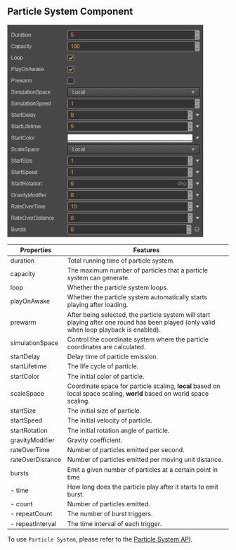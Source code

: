 ## Particle System Component
![](particle-system/main.png)

Properties | Features
--               | --
duration         | Total running time of particle system.
capacity         | The maximum number of particles that a particle system can generate.
loop             | Whether the particle system loops.
playOnAwake      | Whether the particle system automatically starts playing after loading.
prewarm          | After being selected, the particle system will start playing after one round has been played (only valid when loop playback is enabled).
simulationSpace  | Control the coordinate system where the particle coordinates are calculated.
startDelay       | Delay time of particle emission.
startLifetime    | The life cycle of particle.
startColor       | The initial color of particle.
scaleSpace       | Coordinate space for particle scaling, **local** based on local space scaling, **world** based on world space scaling.
startSize        | The initial size of particle.
startSpeed       | The initial velocity of particle.
startRotation    | The initial rotation angle of particle.
gravityModifier  | Gravity coefficient.
rateOverTime     | Number of particles emitted per second.
rateOverDistance | Number of particles emitted per moving unit distance.
bursts | Emit a given number of particles at a certain point in time
- time | How long does the particle play after it starts to emit burst.
- count | Number of particles emitted.
- repeatCount | The number of burst triggers.
- repeatInterval | The time interval of each trigger.

To use `Particle System`, please refer to the [Particle System API](https://docs.cocos.com/creator3d/api/en/classes/particle.particlesystem.html).
